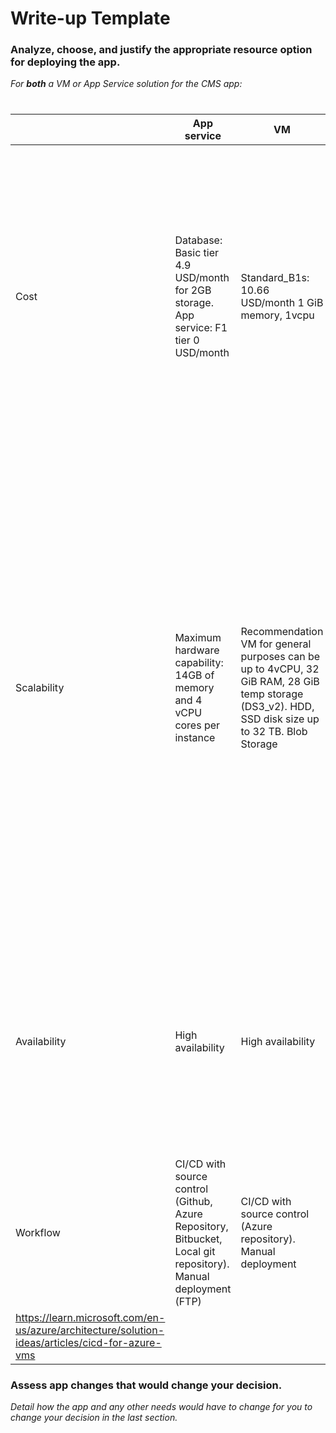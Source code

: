 # Write-up Template

### Analyze, choose, and justify the appropriate resource option for deploying the app.

*For **both** a VM or App Service solution for the CMS app:*
#
|            | App service                                                                         | VM       |Note|
|------------|-------------------------------------------------------------------------------------|----------| ---|
|Cost        | Database: Basic tier 4.9 USD/month for 2GB storage. App service: F1 tier 0 USD/month|Standard_B1s: 10.66 USD/month 1 GiB memory, 1vcpu|Project 1 is a lightweight Python application with a very simple database and logging service. These plans will be the most suitable for deploying Project 1. Based on the cost of the app service and VM column, we can see the app service is a suitable choice with a lower cost.    | 
|Scalability | Maximum hardware capability: 14GB of memory and 4 vCPU cores per instance      | Recommendation VM for general purposes can be up to 4vCPU, 32 GiB RAM, 28 GiB temp storage (DS3_v2). HDD, SSD disk size up to 32 TB. Blob Storage | Both the app service and the VM are scalable. Azure has many options for VMs with a higher price and greater capability, and it depends on the location that we choose. As we can see, the resource of an app service can easily adapt Project 1's application. Otherwise, we don't need too much focus on the infrastructure for this application. The app service helps us deploy Project 1 easily and with less effort.    |
|Availability| High availability   | High availability        |Azure users can control the availability of VMs with availability zones. But this application doesn't really need this benefit. The availability of the VM and app services has been guaranteed by Microsoft.    |
|Workflow    | CI/CD with source control (Github, Azure Repository, Bitbucket, Local git repository). Manual deployment (FTP)  | CI/CD with source control (Azure repository). Manual deployment        | Based on document from Microsoft, both App service and VM can support CI/CD
https://learn.microsoft.com/en-us/azure/architecture/solution-ideas/articles/cicd-for-azure-vms   |


### Assess app changes that would change your decision.

*Detail how the app and any other needs would have to change for you to change your decision in the last section.* 